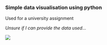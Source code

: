 <h3> Simple data visualisation using python </h3>
<p> Used for a university assignment </p>
<p> <i> Unsure if I can provide the data used... </i> </p>
<img src='https://i.imgur.com/e656xoN.png'>
